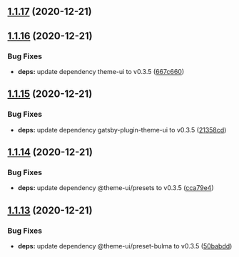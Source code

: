 ## [1.1.17](https://github.com/dds/bosabosa.org/compare/v1.1.16...v1.1.17) (2020-12-21)



## [1.1.16](https://github.com/dds/bosabosa.org/compare/v1.1.15...v1.1.16) (2020-12-21)


### Bug Fixes

* **deps:** update dependency theme-ui to v0.3.5 ([667c660](https://github.com/dds/bosabosa.org/commit/667c6601488d879567be095af618de91cb31dedf))



## [1.1.15](https://github.com/dds/bosabosa.org/compare/v1.1.14...v1.1.15) (2020-12-21)


### Bug Fixes

* **deps:** update dependency gatsby-plugin-theme-ui to v0.3.5 ([21358cd](https://github.com/dds/bosabosa.org/commit/21358cd1ecd45a7794b3e5185805cfd050f16bef))



## [1.1.14](https://github.com/dds/bosabosa.org/compare/v1.1.13...v1.1.14) (2020-12-21)


### Bug Fixes

* **deps:** update dependency @theme-ui/presets to v0.3.5 ([cca79e4](https://github.com/dds/bosabosa.org/commit/cca79e49149551bef31f1438b1e17db7f166f9b1))



## [1.1.13](https://github.com/dds/bosabosa.org/compare/v1.1.12...v1.1.13) (2020-12-21)


### Bug Fixes

* **deps:** update dependency @theme-ui/preset-bulma to v0.3.5 ([50babdd](https://github.com/dds/bosabosa.org/commit/50babdd3c482e8ef690d1641adfdfa9943fc3946))



